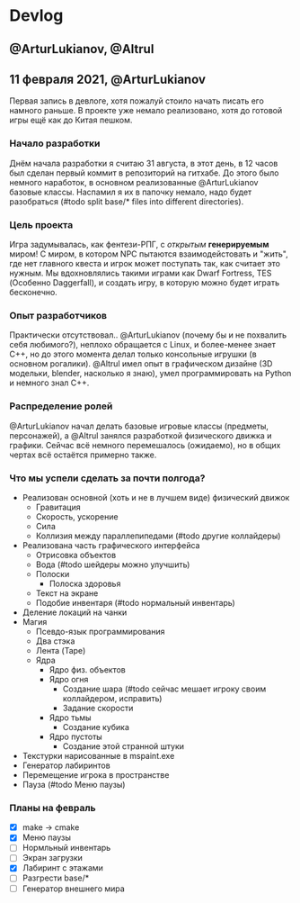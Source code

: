 # Devlog
## @ArturLukianov, @Altrul

## 11 февраля 2021, @ArturLukianov
Первая запись в девлоге, хотя пожалуй стоило начать писать его намного раньше. В проекте уже немало реализовано, хотя до готовой игры ещё как до Китая пешком.
### Начало разработки
Днём начала разработки я считаю 31 августа, в этот день, в 12 часов был сделан первый коммит в репозиторий на гитхабе. До этого было немного наработок, в основном реализованные @ArturLukianov базовые классы. Наспамил я их в папочку немало, надо будет разобраться (#todo split base/* files into different directories).
### Цель проекта
Игра задумывалась, как фентези-РПГ, с *открытым* **генерируемым** миром! С миром, в котором NPC пытаются взаимодейстовать и "жить", где нет главного квеста и игрок может поступать так, как считает это нужным. Мы вдохновлялись такими играми как Dwarf Fortress, TES (Особенно Daggerfall), и создать игру, в которую можно будет играть бесконечно.
### Опыт разработчиков
Практически отсутствовал.. @ArturLukianov (почему бы и не похвалить себя любимого?), неплохо обращается с Linux, и более-менее знает C++, но до этого момента делал только консольные игрушки (в основном рогалики). @Altrul имел опыт в графическом дизайне (3D модельки, blender, насколько я знаю), умел программировать на Python и немного знал C++.
### Распределение ролей
@ArturLukianov начал делать базовые игровые классы (предметы, персонажей), а @Altrul занялся разработкой физического движка и графики. Сейчас всё немного перемешалось (ожидаемо), но в общих чертах всё остаётся примерно также.
### Что мы успели сделать за почти полгода?
 - Реализован основной (хоть и не в лучшем виде) физический движок
   - Гравитация
   - Скорость, ускорение
   - Сила
   - Коллизия между параллепипедами (#todo другие коллайдеры)
 - Реализована часть графического интерфейса
   - Отрисовка объектов
   - Вода (#todo шейдеры можно улучшить)
   - Полоски
     - Полоска здоровья
   - Текст на экране
   - Подобие инвентаря (#todo нормальный инвентарь)
 - Деление локаций на чанки
 - Магия
   - Псевдо-язык программирования
   - Два стэка
   - Лента (Tape)
   - Ядра
     - Ядро физ. объектов
	 - Ядро огня
	   - Создание шара (#todo сейчас мешает игроку своим коллайдером, исправить)
	   - Задание скорости
     - Ядро тьмы
	   - Создание кубика
	 - Ядро пустоты
	   - Создание этой странной штуки
 - Текстурки нарисованные в mspaint.exe
 - Генератор лабиринтов
 - Перемещение игрока в пространстве
 - Пауза (#todo Меню паузы)
### Планы на февраль
 - [x] make -> cmake
 - [x] Меню паузы
 - [ ] Нормльный инвентарь
 - [ ] Экран загрузки
 - [x] Лабиринт с этажами
 - [ ] Разгрести base/*
 - [ ] Генератор внешнего мира
